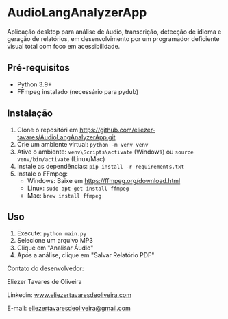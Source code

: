 # AudioLangAnalyzerApp

Aplicação desktop para análise de áudio, transcrição, detecção de idioma e geração de relatórios, em desenvolvimento por um programador deficiente visual total com foco em acessibilidade.

## Pré-requisitos
- Python 3.9+
- FFmpeg instalado (necessário para pydub)

## Instalação
1. Clone o repositóri em https://github.com/eliezer-tavares/AudioLangAnalyzerApp.git
2. Crie um ambiente virtual: `python -m venv venv`
3. Ative o ambiente: `venv\Scripts\activate` (Windows) ou `source venv/bin/activate` (Linux/Mac)
4. Instale as dependências: `pip install -r requirements.txt`
5. Instale o FFmpeg:
   - Windows: Baixe em https://ffmpeg.org/download.html
   - Linux: `sudo apt-get install ffmpeg`
   - Mac: `brew install ffmpeg`

## Uso
1. Execute: `python main.py`
2. Selecione um arquivo MP3
3. Clique em "Analisar Áudio"
4. Após a análise, clique em "Salvar Relatório PDF"

Contato do desenvolvedor:

Eliezer Tavares de Oliveira

Linkedin: www.eliezertavaresdeoliveira.com

E-mail: eliezertavaresdeoliveira@gmail.com
